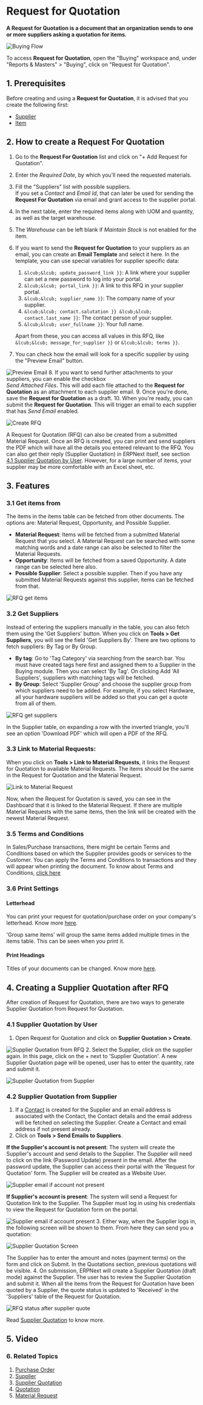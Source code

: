 
# Request for Quotation



**A Request for Quotation is a document that an organization sends to one or more suppliers asking a quotation for items.**

![Buying Flow](/files/buying_flow_rfq.png)![]()

To access **Request for Quotation**, open the "Buying" workspace and, under "Reports & Masters" > "Buying", click on "Request for Quotation".

## 1. Prerequisites

Before creating and using a **Request for Quotation**, it is advised that you create the following first:

* [Supplier](/docs/pt/buying/supplier)
* [Item](/docs/pt/stock/item)

## 2. How to create a Request For Quotation

1. Go to the **Request For Quotation** list and click on "+ Add Request for Quotation".
2. Enter the *Required Date*, by which you'll need the requested materials.
3. Fill the "Suppliers" list with possible suppliers.  
If you set a *Contact* and *Email Id*, that can later be used for sending the **Request For Quotation** via email and grant access to the supplier portal.
4. In the next table, enter the required items along with UOM and quantity, as well as the target warehouse.
5. The *Warehouse* can be left blank if *Maintain Stock* is not enabled for the item.
6. If you want to send the **Request for Quotation** to your suppliers as an email, you can create an **Email Template** and select it here. In the template, you can use special variables for supplier specific data:  
  



	1. `&lcub;&lcub; update_password_link }}`: A link where your supplier can set a new password to log into your portal.
	2. `&lcub;&lcub; portal_link }}`: A link to this RFQ in your supplier portal.
	3. `&lcub;&lcub; supplier_name }}`: The company name of your supplier.
	4. `&lcub;&lcub; contact.salutation }} &lcub;&lcub; contact.last_name }}`: The contact person of your supplier.
	5. `&lcub;&lcub; user_fullname }}`: Your full name.  
	  
	Apart from these, you can access all values in this RFQ, like `&lcub;&lcub; message_for_supplier }}` or `&lcub;&lcub; terms }}`.
7. You can check how the email will look for a specific supplier by using the "Preview Email" button.

![Preview Email](/files/email-preview.png)![]()
8. If you want to send further attachments to your suppliers, you can enable the checkbox   
*Send Attached Files*. This will add each file attached to the **Request for Quotation** as an attachment to each supplier email.
9. Once you're done, save the **Request for Quotation**  as a draft.
10. When you're ready, you can submit the **Request for Quotation**. This will trigger an email to each supplier that has *Send Email* enabled.

![Create RFQ](/files/rfq-create.png)![]()  


A Request for Quotation (RFQ) can also be created from a submitted Material Request. Once an RFQ is created, you can print and send suppliers the PDF which will have all the details you entered relevant to the RFQ. You can also get their reply (Supplier Quotation) in ERPNext itself, see section [4.1 Supplier Quotation by User](#41-supplier-quotation-by-user). However, for a large number of items, your supplier may be more comfortable with an Excel sheet, etc.

## 3. Features

### 3.1 Get items from

The items in the items table can be fetched from other documents. The options are: Material Request, Opportunity, and Possible Supplier.

* **Material Request**: Items will be fetched from a submitted Material Request that you select. A Material Request can be searched with some matching words and a date range can also be selected to filter the Material Requests.
* **Opportunity**: Items will be fetched from a saved Opportunity. A date range can be selected here also.
* **Possible Supplier**: Select a possible supplier. Then if you have any submitted Material Requests against this supplier, items can be fetched from that.

![RFQ get items](/files/rfq-get-items.png)![]()  


### 3.2 Get Suppliers

Instead of entering the suppliers manually in the table, you can also fetch them using the 'Get Suppliers' button. When you click on **Tools > Get Suppliers**, you will see the field 'Get Suppliers By'. There are two options to fetch suppliers: By Tag or By Group.

* **By tag**: Go to 'Tag Category' via searching from the search bar. You must have created tags here first and assigned them to a Supplier in the Buying module. Then you can select 'By Tag'. On clicking Add 'All Suppliers', suppliers with matching tags will be fetched.
* **By Group**: Select 'Supplier Group' and choose the supplier group from which suppliers need to be added. For example, if you select Hardware, all your hardware suppliers will be added so that you can get a quote from all of them.

![RFQ get suppliers](/files/rfq-get-suppliers.png)![]()  


In the Supplier table, on expanding a row with the inverted triangle, you'll see an option 'Download PDF' which will open a PDF of the RFQ.

### 3.3 Link to Material Requests:

When you click on **Tools > Link to Material Requests**, it links the Request for Quotation to available Material Requests. The items should be the same in the Request for Quotation and the Material Request.

![Link to Material Request](/files/link-to-material-request.png)![]()  


Now, when the Request for Quotation is saved, you can see in the Dashboard that it is linked to the Material Request. If there are multiple Material Requests with the same items, then the link will be created with the newest Material Request.

### 3.5 Terms and Conditions

In Sales/Purchase transactions, there might be certain Terms and Conditions based on which the Supplier provides goods or services to the Customer. You can apply the Terms and Conditions to transactions and they will appear when printing the document. To know about Terms and Conditions, [click here](/docs/pt/setting-up/print/terms-and-conditions)

### 3.6 Print Settings

#### Letterhead

You can print your request for quotation/purchase order on your company's letterhead. Know more [here](/docs/pt/setting-up/print/letter-head).

'Group same items' will group the same items added multiple times in the items table. This can be seen when you print it.

#### Print Headings

Titles of your documents can be changed. Know more [here](/docs/pt/setting-up/print/print-headings).

## 4. Creating a Supplier Quotation after RFQ

After creation of Request for Quotation, there are two ways to generate Supplier Quotation from Request for Quotation.

### 4.1 Supplier Quotation by User

1. Open Request for Quotation and click on **Supplier Quotation > Create**.

![Supplier Quotation from RFQ](/files/make-supplier-quotation-from-rfq.png)![]()
2. Select the Supplier, click on the supplier again. In this page, click on the + next to 'Supplier Quotation'. A new Supplier Quotation page will be opened, user has to enter the quantity, rate and submit it.

![Supplier Quotation from Supplier](/files/supplier-quotation-from-sup.png)![]()

### 4.2 Supplier Quotation from Supplier

1. If a [Contact](/docs/pt/CRM/contact) is created for the Supplier and an email address is associated with the Contact, the Contact details and the email address will be fetched on selecting the Supplier. Create a Contact and email address if not present already.
2. Click on **Tools > Send Emails to Suppliers**.

**If the Supplier's account is not present**: The system will create the Supplier's account and send details to the Supplier. The Supplier will need to click on the link (Password Update) present in the email. After the password update, the Supplier can access their portal with the 'Request for Quotation' form. The Supplier will be created as a Website User.

![Supplier email if account not present](/files/supplier-email-with-update-password.png)![]()  


**If Supplier's account is present**: The system will send a Request for Quotation link to the Supplier. The Supplier must log in using his credentials to view the Request for Quotation form on the portal.

![Supplier email if account present](/files/supplier-email-normal.png)![]()
3. Either way, when the Supplier logs in, the following screen will be shown to them. From here they can send you a quotation:

![Supplier Quotation Screen](/files/rfq-supplier-quotation.png)![]()  


The Supplier has to enter the amount and notes (payment terms) on the form and click on Submit. In the Quotations section, previous quotations will be visible.
4. On submission, ERPNext will create a Supplier Quotation (draft mode) against the Supplier. The user has to review the Supplier Quotation and submit it. When all the items from the Request for Quotation have been quoted by a Supplier, the quote status is updated to 'Received' in the 'Suppliers' table of the Request for Quotation.

![RFQ status after supplier quote](/files/rfq-supplier-quoted.png)![]()

Read [Supplier Quotation](/docs/pt/buying/supplier-quotation) to know more.

## 5. Video

### 6. Related Topics

1. [Purchase Order](/docs/pt/buying/purchase-order)
2. [Supplier](/docs/pt/buying/supplier)
3. [Supplier Quotation](/docs/pt/buying/supplier-quotation)
4. [Quotation](/docs/pt/selling/quotation)
5. [Material Request](/docs/pt/stock/material-request)



